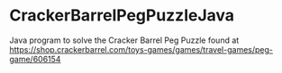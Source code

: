 # CrackerBarrelPegPuzzleJava
Java program to solve the Cracker Barrel Peg Puzzle found at https://shop.crackerbarrel.com/toys-games/games/travel-games/peg-game/606154
